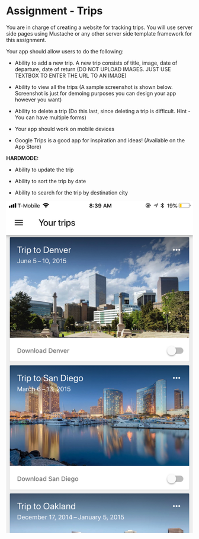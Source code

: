 # Assignment - Trips

You are in charge of creating a website for tracking trips. You will use server side pages using Mustache or any other server side template framework for this assignment. 

Your app should allow users to do the following: 

- Ability to add a new trip. A new trip consists of title, image, date of departure, date of return (DO NOT UPLOAD IMAGES. JUST USE TEXTBOX TO ENTER THE URL TO AN IMAGE)

- Ability to view all the trips (A sample screenshot is shown below. Screenshot is just for demoing purposes you can design your app however you want) 

- Ability to delete a trip (Do this last, since deleting a trip is difficult. Hint - You can have multiple forms) 

* Your app should work on mobile devices 

* Google Trips is a good app for inspiration and ideas! (Available on the App Store)  

**HARDMODE:** 

- Ability to update the trip 

- Ability to sort the trip by date

- Ability to search for the trip by destination city




![Trips](../images/trips-img.jpeg)
